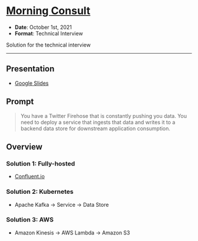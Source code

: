 # [Morning Consult](https://morningconsult.com)

* **Date**: October 1st, 2021
* **Format**: Technical Interview

Solution for the technical interview

---

## Presentation

* [Google Slides](https://docs.google.com/presentation/d/1YTHk83fRqV9TUDvS1VarhDV4agciidF0nnBxhAJO5rI)

## Prompt

>You have a Twitter Firehose that is constantly pushing you data. You need to deploy a service that ingests that data and writes it to a backend data store for downstream application consumption.

## Overview

### Solution 1: Fully-hosted

* [Confluent.io](https://www.confluent.io)

### Solution 2: Kubernetes

* Apache Kafka -> Service -> Data Store

### Solution 3: AWS

* Amazon Kinesis -> AWS Lambda -> Amazon S3
